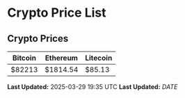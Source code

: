 # Crypto Price List

## Crypto Prices
| Bitcoin | Ethereum | Litecoin |
| ------- | -------- | -------- |
| $82213 | $1814.54 | $85.13 |
**Last Updated:** 2025-03-29 19:35 UTC
**Last Updated:** $DATE$
